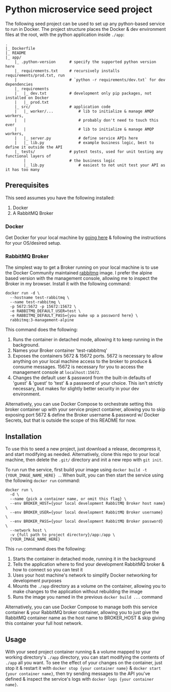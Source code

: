 # Python microservice seed project

The following seed project can be used to set up any python-based service to run in Docker.
The project structure places the Docker & dev environment files at the root, with the python application inside `./app`:

```
.
|_ Dockerfile
|_ README
|_ app/
    |_ .python-version      # specify the supported python version here
    |_ requirements.txt     # recursively installs requirements/prod.txt, run
    |                       # `python -r requirements/dev.txt` for dev dependencies
    |_ requirements
    |   |_ dev.txt          # development only pip packages, not installed on Docker
    |   |_ prod.txt
    |_ src/                 # application code
    |   |_ worker/...           # lib to initialize & manage AMQP workers,
    |   |                       # probably don't need to touch this ever
    |   |                       # lib to initialize & manage AMQP workers,
    |   |_ server.py            # define service APIs here
    |   |_ lib.py               # example business logic, best to define it outside the API
    |_ tests/               # pytest tests, used for unit testing any functional layers of
        |                   # the business logic
        |_ lib.py               # easiest to not unit test your API as it has too many

```

## Prerequisites

This seed assumes you have the following installed:

1. Docker
2. A RabbitMQ Broker

### Docker

Get Docker for your local machine by [going here](https://docs.docker.com/get-docker/) & following the instructions for your OS/desired setup.

### RabbitMQ Broker

The simplest way to get a Broker running on your local machine is to use the Docker Community maintained [rabbitmq](registry.hub.docker.com/_/rabbitmq) image.
I prefer the alpine based version with the management console, allowing me to inspect the Broker in my browser.
Install it with the following command:

```
docker run -d \
  --hostname test-rabbitmq \
  --name test-rabbitmq \
  -p 5672:5672 -p 15672:15672 \
  -e RABBITMQ_DEFAULT_USER=test \
  -e RABBITMQ_DEFAULT_PASS={you make up a password here} \
  rabbitmq:3-management-alpine
```

This command does the following:

1. Runs the container in detached mode, allowing it to keep running in the background.
2. Names your Broker container 'test-rabbitmq'
3. Exposes the containers 5672 & 15672 ports.
  5672 is necessary to allow anything on your local machine access to the broker to produce & consume messages.
  15672 is necessary for you to access the management console at `localhost:15672`.
4. Changes the default user & password from the built-in defaults of 'guest' & 'guest' to 'test' & a password of your choice.
This isn't strictly necessary, but makes for slightly better security in your dev environment.

Alternatively, you can use Docker Compose to orchestrate setting this broker container up with your service project container, allowing you to skip exposing port 5672 & define the Broker username & password w/ Docker Secrets, but that is outside the scope of this README for now.

## Installation

To use this to seed a new project, just download a release, decompress it, and start modifying as needed.
Alternatively, clone this repo to your local machine, then delete the `.git/` directory and init a new repo with `git init`.

To run run the service, first build your image using `docker build -t {YOUR_IMAGE_NAME_HERE} .`.
When built, you can then start the service using the following `docker run` command:

```
docker run \
  -d \
  --name {pick a container name, or omit this flag} \
  --env BROKER_HOST={your local development RabbitMQ Broker host name} \
  --env BROKER_USER={your local development RabbitMQ Broker username} \
  --env BROKER_PASS={your local development RabbitMQ Broker password} \
  --network host \
  -v {full path to project directory}/app:/app \
  {YOUR_IMAGE_NAME_HERE}
```

This `run` command does the following:

1. Starts the container in detached mode, running it in the background
2. Tells the application where to find your development RabbitMQ broker & how to connect so you can test it
3. Uses your host machine's network to simplify Docker networking for development purposes
5. Mounts the `./app` directory as a volume on the container, allowing you to make changes to the application without rebuilding the image
6. Runs the image you named in the previous `docker build ...` command

Alternatively, you can use Docker Compose to manage both this service container & your RabbitMQ broker container, allowing you to just give the RabbitMQ container name as the host name to BROKER_HOST & skip giving this container your full host network.

## Usage

With your seed project container running & a volume mapped to your working directory's `./app` directory, you can start modifying the contents of `./app` all you want.
To see the effect of your changes on the container, just stop it & restart it with `docker stop {your container name}` & `docker start {your container name}`, then try sending messages to the API you've defined & inspect the service's logs with `docker logs {your container name}`.

